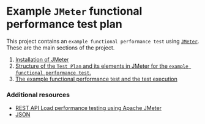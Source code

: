 # Example `JMeter` functional performance test plan

This project contains an `example functional performance test` using [`JMeter`](https://jmeter.apache.org/).
These are the main sections of the project.

1. [Installation of JMeter](/documentation/01-installation.md)
2. [Structure of the `Test Plan` and its elements in JMeter for the `example functional performance test`.](/documentation/02-basic-structure-of-JMeter.md)
3. [The example functional performance test and the test execution](/documentation/03-functional-performance-test-example.md)

### Additional resources

* [REST API Load performance testing using Apache JMeter](https://medium.com/javarevisited/rest-api-load-performance-testing-using-apache-jmeter-63605572e862)
* [JSON](https://docs.groovy-lang.org/next/html/gapi/groovy/json/JsonSlurper.html)
